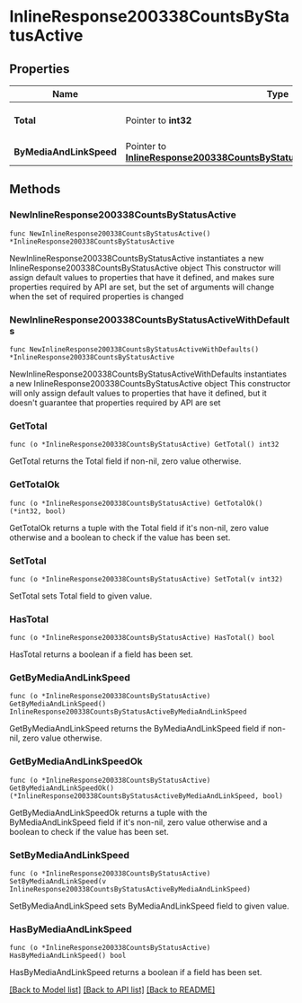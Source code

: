 # InlineResponse200338CountsByStatusActive

## Properties

Name | Type | Description | Notes
------------ | ------------- | ------------- | -------------
**Total** | Pointer to **int32** | The total number of active ports | [optional] 
**ByMediaAndLinkSpeed** | Pointer to [**InlineResponse200338CountsByStatusActiveByMediaAndLinkSpeed**](InlineResponse200338CountsByStatusActiveByMediaAndLinkSpeed.md) |  | [optional] 

## Methods

### NewInlineResponse200338CountsByStatusActive

`func NewInlineResponse200338CountsByStatusActive() *InlineResponse200338CountsByStatusActive`

NewInlineResponse200338CountsByStatusActive instantiates a new InlineResponse200338CountsByStatusActive object
This constructor will assign default values to properties that have it defined,
and makes sure properties required by API are set, but the set of arguments
will change when the set of required properties is changed

### NewInlineResponse200338CountsByStatusActiveWithDefaults

`func NewInlineResponse200338CountsByStatusActiveWithDefaults() *InlineResponse200338CountsByStatusActive`

NewInlineResponse200338CountsByStatusActiveWithDefaults instantiates a new InlineResponse200338CountsByStatusActive object
This constructor will only assign default values to properties that have it defined,
but it doesn't guarantee that properties required by API are set

### GetTotal

`func (o *InlineResponse200338CountsByStatusActive) GetTotal() int32`

GetTotal returns the Total field if non-nil, zero value otherwise.

### GetTotalOk

`func (o *InlineResponse200338CountsByStatusActive) GetTotalOk() (*int32, bool)`

GetTotalOk returns a tuple with the Total field if it's non-nil, zero value otherwise
and a boolean to check if the value has been set.

### SetTotal

`func (o *InlineResponse200338CountsByStatusActive) SetTotal(v int32)`

SetTotal sets Total field to given value.

### HasTotal

`func (o *InlineResponse200338CountsByStatusActive) HasTotal() bool`

HasTotal returns a boolean if a field has been set.

### GetByMediaAndLinkSpeed

`func (o *InlineResponse200338CountsByStatusActive) GetByMediaAndLinkSpeed() InlineResponse200338CountsByStatusActiveByMediaAndLinkSpeed`

GetByMediaAndLinkSpeed returns the ByMediaAndLinkSpeed field if non-nil, zero value otherwise.

### GetByMediaAndLinkSpeedOk

`func (o *InlineResponse200338CountsByStatusActive) GetByMediaAndLinkSpeedOk() (*InlineResponse200338CountsByStatusActiveByMediaAndLinkSpeed, bool)`

GetByMediaAndLinkSpeedOk returns a tuple with the ByMediaAndLinkSpeed field if it's non-nil, zero value otherwise
and a boolean to check if the value has been set.

### SetByMediaAndLinkSpeed

`func (o *InlineResponse200338CountsByStatusActive) SetByMediaAndLinkSpeed(v InlineResponse200338CountsByStatusActiveByMediaAndLinkSpeed)`

SetByMediaAndLinkSpeed sets ByMediaAndLinkSpeed field to given value.

### HasByMediaAndLinkSpeed

`func (o *InlineResponse200338CountsByStatusActive) HasByMediaAndLinkSpeed() bool`

HasByMediaAndLinkSpeed returns a boolean if a field has been set.


[[Back to Model list]](../README.md#documentation-for-models) [[Back to API list]](../README.md#documentation-for-api-endpoints) [[Back to README]](../README.md)


